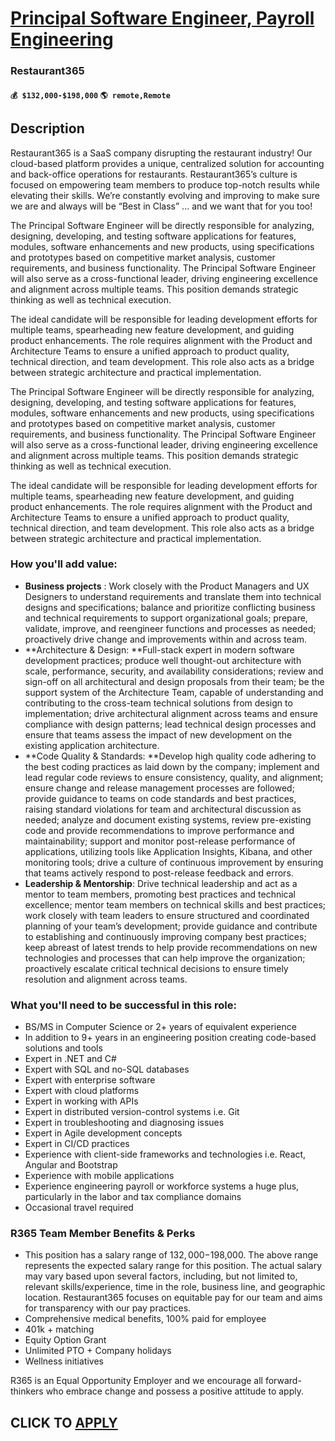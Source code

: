 # [Principal Software Engineer, Payroll Engineering](https://www.remotewlb.com/apply/principal-software-engineer-payroll-engineering)  
### Restaurant365  
#### `💰 $132,000-$198,000` `🌎 remote,Remote`  

## Description

Restaurant365 is a SaaS company disrupting the restaurant industry! Our cloud-based platform provides a unique, centralized solution for accounting and back-office operations for restaurants. Restaurant365’s culture is focused on empowering team members to produce top-notch results while elevating their skills. We’re constantly evolving and improving to make sure we are and always will be “Best in Class” ... and we want that for you too!

  

The Principal Software Engineer will be directly responsible for analyzing, designing, developing, and testing software applications for features, modules, software enhancements and new products, using specifications and prototypes based on competitive market analysis, customer requirements, and business functionality. The Principal Software Engineer will also serve as a cross-functional leader, driving engineering excellence and alignment across multiple teams. This position demands strategic thinking as well as technical execution.

  

The ideal candidate will be responsible for leading development efforts for multiple teams, spearheading new feature development, and guiding product enhancements. The role requires alignment with the Product and Architecture Teams to ensure a unified approach to product quality, technical direction, and team development. This role also acts as a bridge between strategic architecture and practical implementation.

  

The Principal Software Engineer will be directly responsible for analyzing, designing, developing, and testing software applications for features, modules, software enhancements and new products, using specifications and prototypes based on competitive market analysis, customer requirements, and business functionality. The Principal Software Engineer will also serve as a cross-functional leader, driving engineering excellence and alignment across multiple teams. This position demands strategic thinking as well as technical execution.

  

The ideal candidate will be responsible for leading development efforts for multiple teams, spearheading new feature development, and guiding product enhancements. The role requires alignment with the Product and Architecture Teams to ensure a unified approach to product quality, technical direction, and team development. This role also acts as a bridge between strategic architecture and practical implementation.

  

### How you'll add value:

* **Business projects** : Work closely with the Product Managers and UX Designers to understand requirements and translate them into technical designs and specifications; balance and prioritize conflicting business and technical requirements to support organizational goals; prepare, validate, improve, and reengineer functions and processes as needed; proactively drive change and improvements within and across team.
*  **Architecture & Design: **Full-stack expert in modern software development practices; produce well thought-out architecture with scale, performance, security, and availability considerations; review and sign-off on all architectural and design proposals from their team; be the support system of the Architecture Team, capable of understanding and contributing to the cross-team technical solutions from design to implementation; drive architectural alignment across teams and ensure compliance with design patterns; lead technical design processes and ensure that teams assess the impact of new development on the existing application architecture.
*  **Code Quality & Standards: **Develop high quality code adhering to the best coding practices as laid down by the company; implement and lead regular code reviews to ensure consistency, quality, and alignment; ensure change and release management processes are followed; provide guidance to teams on code standards and best practices, raising standard violations for team and architectural discussion as needed; analyze and document existing systems, review pre-existing code and provide recommendations to improve performance and maintainability; support and monitor post-release performance of applications, utilizing tools like Application Insights, Kibana, and other monitoring tools; drive a culture of continuous improvement by ensuring that teams actively respond to post-release feedback and errors.
*  **Leadership & Mentorship**: Drive technical leadership and act as a mentor to team members, promoting best practices and technical excellence; mentor team members on technical skills and best practices; work closely with team leaders to ensure structured and coordinated planning of your team’s development; provide guidance and contribute to establishing and continuously improving company best practices; keep abreast of latest trends to help provide recommendations on new technologies and processes that can help improve the organization; proactively escalate critical technical decisions to ensure timely resolution and alignment across teams. 

  

### What you'll need to be successful in this role:

* BS/MS in Computer Science or 2+ years of equivalent experience 
* In addition to 9+ years in an engineering position creating code-based solutions and tools 
* Expert in .NET and C# 
* Expert with SQL and no-SQL databases 
* Expert with enterprise software 
* Expert with cloud platforms 
* Expert in working with APIs 
* Expert in distributed version-control systems i.e. Git 
* Expert in troubleshooting and diagnosing issues 
* Expert in Agile development concepts 
* Expert in CI/CD practices 
* Experience with client-side frameworks and technologies i.e. React, Angular and Bootstrap 
* Experience with mobile applications 
* Experience engineering payroll or workforce systems a huge plus, particularly in the labor and tax compliance domains
* Occasional travel required

  

### R365 Team Member Benefits & Perks

* This position has a salary range of $132,000-$198,000. The above range represents the expected salary range for this position. The actual salary may vary based upon several factors, including, but not limited to, relevant skills/experience, time in the role, business line, and geographic location. Restaurant365 focuses on equitable pay for our team and aims for transparency with our pay practices.
* Comprehensive medical benefits, 100% paid for employee
* 401k + matching
* Equity Option Grant
* Unlimited PTO + Company holidays
* Wellness initiatives

  

R365 is an Equal Opportunity Employer and we encourage all forward-thinkers who embrace change and possess a positive attitude to apply.

  
## CLICK TO [APPLY](https://www.remotewlb.com/apply/principal-software-engineer-payroll-engineering)


